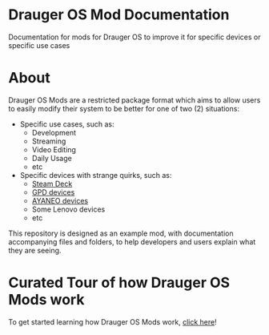 # Drauger OS Mod Documentation
Documentation for mods for Drauger OS to improve it for specific devices or specific use cases

# About
Drauger OS Mods are a restricted package format which aims to allow users to easily modify their system to be better for one of two (2) situations:

 * Specific use cases, such as:
   * Development
   * Streaming
   * Video Editing
   * Daily Usage
   * etc
 * Specific devices with strange quirks, such as:
   * [Steam Deck](https://steamdeck.com)
   * [GPD devices](https://www.gpd.hk/)
   * [AYANEO devices](https://www.ayaneo.com/)
   * Some Lenovo devices
   * etc
   
This repository is designed as an example mod, with documentation accompanying files and folders, to help developers and users explain what they are seeing.

# Curated Tour of how Drauger OS Mods work
To get started learning how Drauger OS Mods work, [click here](https://github.com/drauger-os-development/mod-docs/blob/master/about-meta.json.md)!